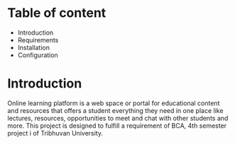 # Table of content
- Introduction
- Requirements
- Installation
- Configuration

# Introduction
Online learning platform is a web space or portal for educational content and resources that offers a student 
everything they need in one place like lectures, resources, opportunities to meet and chat with other students 
and more. This project is designed to fulfill a requirement of BCA, 4th semester project i of Tribhuvan University.

